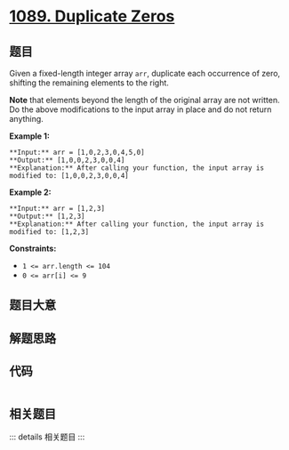 # [1089. Duplicate Zeros](https://leetcode.com/problems/duplicate-zeros)

## 题目

Given a fixed-length integer array `arr`, duplicate each occurrence of zero,
shifting the remaining elements to the right.

**Note** that elements beyond the length of the original array are not
written. Do the above modifications to the input array in place and do not
return anything.



**Example 1:**

    
    
    **Input:** arr = [1,0,2,3,0,4,5,0]
    **Output:** [1,0,0,2,3,0,0,4]
    **Explanation:** After calling your function, the input array is modified to: [1,0,0,2,3,0,0,4]
    

**Example 2:**

    
    
    **Input:** arr = [1,2,3]
    **Output:** [1,2,3]
    **Explanation:** After calling your function, the input array is modified to: [1,2,3]
    



**Constraints:**

  * `1 <= arr.length <= 104`
  * `0 <= arr[i] <= 9`


## 题目大意

## 解题思路

## 代码

```javascript

```

## 相关题目

::: details 相关题目
:::

